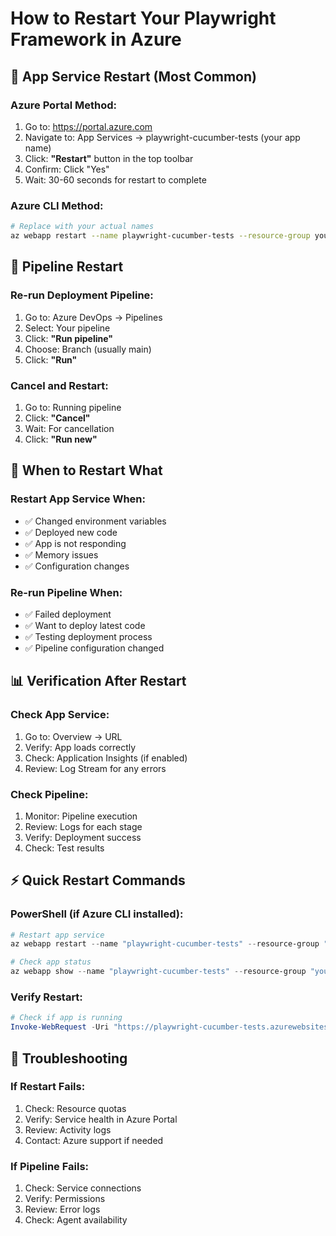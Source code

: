 # How to Restart Your Playwright Framework in Azure

## 🔄 App Service Restart (Most Common)

### Azure Portal Method:
1. Go to: https://portal.azure.com
2. Navigate to: App Services → playwright-cucumber-tests (your app name)
3. Click: **"Restart"** button in the top toolbar
4. Confirm: Click "Yes" 
5. Wait: 30-60 seconds for restart to complete

### Azure CLI Method:
```bash
# Replace with your actual names
az webapp restart --name playwright-cucumber-tests --resource-group your-resource-group
```

## 🚀 Pipeline Restart 

### Re-run Deployment Pipeline:
1. Go to: Azure DevOps → Pipelines
2. Select: Your pipeline
3. Click: **"Run pipeline"**
4. Choose: Branch (usually main)
5. Click: **"Run"**

### Cancel and Restart:
1. Go to: Running pipeline
2. Click: **"Cancel"** 
3. Wait: For cancellation
4. Click: **"Run new"**

## 🔧 When to Restart What

### Restart App Service When:
- ✅ Changed environment variables
- ✅ Deployed new code
- ✅ App is not responding
- ✅ Memory issues
- ✅ Configuration changes

### Re-run Pipeline When:
- ✅ Failed deployment
- ✅ Want to deploy latest code
- ✅ Testing deployment process
- ✅ Pipeline configuration changed

## 📊 Verification After Restart

### Check App Service:
1. Go to: Overview → URL
2. Verify: App loads correctly
3. Check: Application Insights (if enabled)
4. Review: Log Stream for any errors

### Check Pipeline:
1. Monitor: Pipeline execution
2. Review: Logs for each stage
3. Verify: Deployment success
4. Check: Test results

## ⚡ Quick Restart Commands

### PowerShell (if Azure CLI installed):
```powershell
# Restart app service
az webapp restart --name "playwright-cucumber-tests" --resource-group "your-rg"

# Check app status
az webapp show --name "playwright-cucumber-tests" --resource-group "your-rg" --query "state"
```

### Verify Restart:
```powershell
# Check if app is running
Invoke-WebRequest -Uri "https://playwright-cucumber-tests.azurewebsites.net" -Method Head
```

## 🚨 Troubleshooting

### If Restart Fails:
1. Check: Resource quotas
2. Verify: Service health in Azure Portal
3. Review: Activity logs
4. Contact: Azure support if needed

### If Pipeline Fails:
1. Check: Service connections
2. Verify: Permissions
3. Review: Error logs
4. Check: Agent availability
